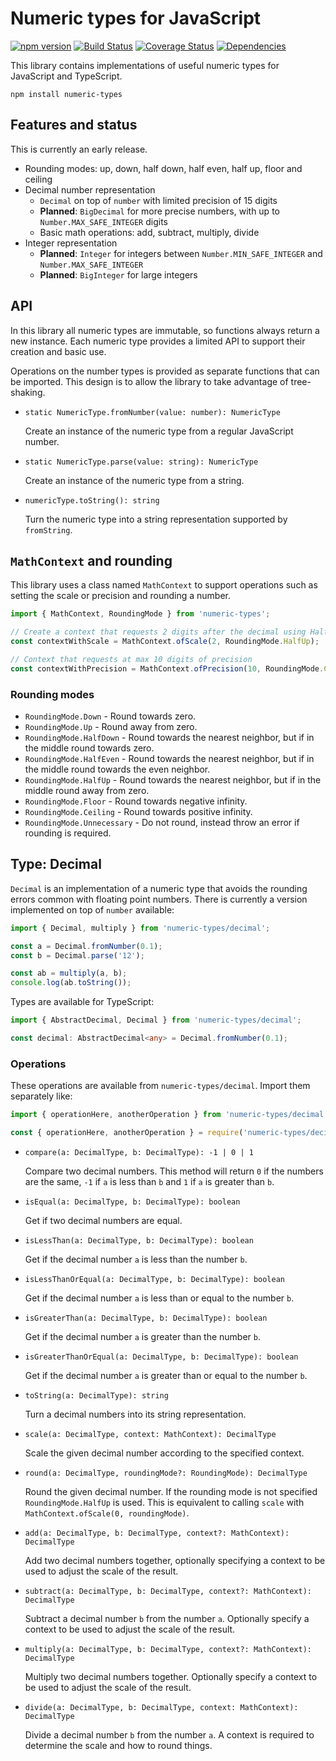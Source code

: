 # Numeric types for JavaScript

[![npm version](https://badge.fury.io/js/numeric-types.svg)](https://badge.fury.io/js/numeric-types)
[![Build Status](https://travis-ci.org/aholstenson/numeric-types.svg?branch=master)](https://travis-ci.org/aholstenson/numeric-types)
[![Coverage Status](https://coveralls.io/repos/aholstenson/numeric-types/badge.svg)](https://coveralls.io/github/aholstenson/numeric-types)
[![Dependencies](https://david-dm.org/aholstenson/numeric-types.svg)](https://david-dm.org/aholstenson/numeric-types)

This library contains implementations of useful numeric types for JavaScript
and TypeScript.

```
npm install numeric-types
```

## Features and status

This is currently an early release.

* Rounding modes: up, down, half down, half even, half up, floor and ceiling
* Decimal number representation
  * `Decimal` on top of `number` with limited precision of 15 digits
  * __Planned__: `BigDecimal` for more precise numbers, with up to `Number.MAX_SAFE_INTEGER` digits
  * Basic math operations: add, subtract, multiply, divide
* Integer representation
  * __Planned__: `Integer` for integers between `Number.MIN_SAFE_INTEGER` and `Number.MAX_SAFE_INTEGER`
  * __Planned__: `BigInteger` for large integers

## API

In this library all numeric types are immutable, so functions always return a 
new instance. Each numeric type provides a limited API to support their
creation and basic use.

Operations on the number types is provided as separate functions that can be 
imported. This design is to allow the library to take advantage of tree-shaking.

* `static NumericType.fromNumber(value: number): NumericType`

  Create an instance of the numeric type from a regular JavaScript number.

* `static NumericType.parse(value: string): NumericType`

  Create an instance of the numeric type from a string.

* `numericType.toString(): string`

  Turn the numeric type into a string representation supported by `fromString`.

## `MathContext` and rounding

This library uses a class named `MathContext` to support operations such as
setting the scale or precision and rounding a number.

```javascript
import { MathContext, RoundingMode } from 'numeric-types';

// Create a context that requests 2 digits after the decimal using Half Up rounding
const contextWithScale = MathContext.ofScale(2, RoundingMode.HalfUp);

// Context that requests at max 10 digits of precision
const contextWithPrecision = MathContext.ofPrecision(10, RoundingMode.Ceiling);
```

### Rounding modes

* `RoundingMode.Down` - Round towards zero.
* `RoundingMode.Up` - Round away from zero.
* `RoundingMode.HalfDown` - Round towards the nearest neighbor, but if in the middle round towards zero.
* `RoundingMode.HalfEven` - Round towards the nearest neighbor, but if in the middle round towards the even neighbor.
* `RoundingMode.HalfUp` - Round towards the nearest neighbor, but if in the middle round away from zero.
* `RoundingMode.Floor` - Round towards negative infinity.
* `RoundingMode.Ceiling` - Round towards positive infinity.
* `RoundingMode.Unnecessary` - Do not round, instead throw an error if rounding is required.

## Type: Decimal

`Decimal` is an implementation of a numeric type that avoids the rounding
errors common with floating point numbers. There is currently a version
implemented on top of `number` available:

```javascript
import { Decimal, multiply } from 'numeric-types/decimal';

const a = Decimal.fromNumber(0.1);
const b = Decimal.parse('12');

const ab = multiply(a, b);
console.log(ab.toString());
```

Types are available for TypeScript:

```typescript
import { AbstractDecimal, Decimal } from 'numeric-types/decimal';

const decimal: AbstractDecimal<any> = Decimal.fromNumber(0.1);
```

### Operations

These operations are available from `numeric-types/decimal`. Import them
separately like:

```javascript
import { operationHere, anotherOperation } from 'numeric-types/decimal';

const { operationHere, anotherOperation } = require('numeric-types/decimal');
```

* `compare(a: DecimalType, b: DecimalType): -1 | 0 | 1`

  Compare two decimal numbers. This method will return `0` if the numbers are
  the same, `-1` if `a` is less than `b` and `1` if `a` is greater than `b`.

* `isEqual(a: DecimalType, b: DecimalType): boolean`

  Get if two decimal numbers are equal.

* `isLessThan(a: DecimalType, b: DecimalType): boolean`

  Get if the decimal number `a` is less than the number `b`.

* `isLessThanOrEqual(a: DecimalType, b: DecimalType): boolean`

  Get if the decimal number `a` is less than or equal to the number `b`.

* `isGreaterThan(a: DecimalType, b: DecimalType): boolean`

  Get if the decimal number `a` is greater than the number `b`.

* `isGreaterThanOrEqual(a: DecimalType, b: DecimalType): boolean`

  Get if the decimal number `a` is greater than or equal to the number `b`.

* `toString(a: DecimalType): string`

  Turn a decimal numbers into its string representation.

* `scale(a: DecimalType, context: MathContext): DecimalType`

  Scale the given decimal number according to the specified context.

* `round(a: DecimalType, roundingMode?: RoundingMode): DecimalType`

  Round the given decimal number. If the rounding mode is not specified
  `RoundingMode.HalfUp` is used. This is equivalent to calling `scale` with
  `MathContext.ofScale(0, roundingMode)`.

* `add(a: DecimalType, b: DecimalType, context?: MathContext): DecimalType`

  Add two decimal numbers together, optionally specifying a context to be used
  to adjust the scale of the result.

* `subtract(a: DecimalType, b: DecimalType, context?: MathContext): DecimalType`
  
  Subtract a decimal number `b` from the number `a`. Optionally specify a
  context to be used to adjust the scale of the result.

* `multiply(a: DecimalType, b: DecimalType, context?: MathContext): DecimalType`

  Multiply two decimal numbers together. Optionally specify a context to be
  used to adjust the scale of the result.

* `divide(a: DecimalType, b: DecimalType, context: MathContext): DecimalType`

  Divide a decimal number `b` from the number `a`. A context is required to
  determine the scale and how to round things.

